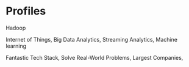 # Profiles

Hadoop

Internet of Things, Big Data Analytics, Streaming Analytics, Machine learning

Fantastic Tech Stack, Solve Real-World Problems, Largest Companies, 